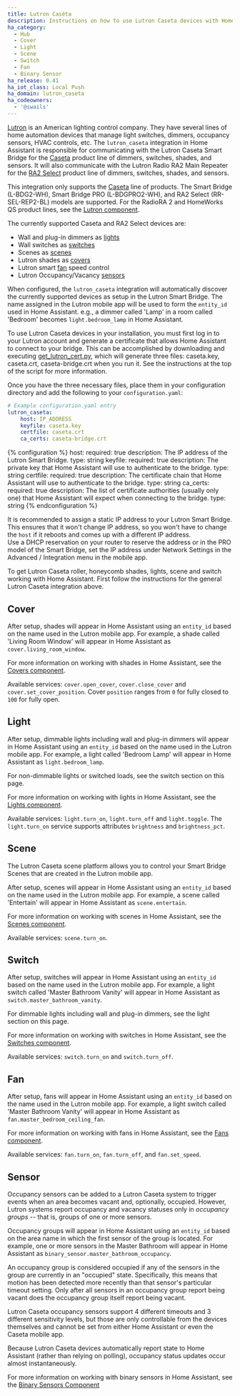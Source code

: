 ```yaml
---
title: Lutron Caséta
description: Instructions on how to use Lutron Caseta devices with Home Assistant.
ha_category:
  - Hub
  - Cover
  - Light
  - Scene
  - Switch
  - Fan
  - Binary Sensor
ha_release: 0.41
ha_iot_class: Local Push
ha_domain: lutron_caseta
ha_codeowners:
  - '@swails'
---
```


[Lutron](http://www.lutron.com/) is an American lighting control company. They have several lines of home automation devices that manage light switches, dimmers, occupancy sensors, HVAC controls, etc. The `lutron_caseta` integration in Home Assistant is responsible for communicating with the Lutron Caseta Smart Bridge for the [Caseta](https://www.casetawireless.com/) product line of dimmers, switches, shades, and sensors. It will also communicate with the Lutron Radio RA2 Main Repeater for the [RA2 Select](http://www.lutron.com/en-US/Products/Pages/WholeHomeSystems/RA2Select/Overview.aspx) product line of dimmers, switches, shades, and sensors.

This integration only supports the [Caseta](https://www.casetawireless.com/) line of products. The Smart Bridge (L-BDG2-WH), Smart Bridge PRO (L-BDGPRO2-WH), and RA2 Select (RR-SEL-REP2-BL) models are supported. For the RadioRA 2 and HomeWorks QS product lines, see the [Lutron component](/integrations/lutron/).

The currently supported Caseta and RA2 Select devices are:

- Wall and plug-in dimmers as [lights](#light)
- Wall switches as [switches](#switch)
- Scenes as [scenes](#scene)
- Lutron shades as [covers](#cover)
- Lutron smart [fan](#fan) speed control
- Lutron Occupancy/Vacancy [sensors](#sensor)

When configured, the `lutron_caseta` integration will automatically discover the currently supported devices as setup in the Lutron Smart Bridge. The name assigned in the Lutron mobile app will be used to form the `entity_id` used in Home Assistant. e.g., a dimmer called 'Lamp' in a room called 'Bedroom' becomes `light.bedroom_lamp` in Home Assistant.

To use Lutron Caseta devices in your installation, you must first log in to your Lutron account and generate a certificate that allows Home Assistant to connect to your bridge. This can be accomplished by downloading and executing [get_lutron_cert.py](https://github.com/gurumitts/pylutron-caseta/blob/master/get_lutron_cert.py), which will generate three files: caseta.key, caseta.crt, caseta-bridge.crt when you run it. See the instructions at the top of the script for more information.

Once you have the three necessary files, place them in your configuration directory and add the following to your `configuration.yaml`:

```yaml
# Example configuration.yaml entry
lutron_caseta:
    host: IP_ADDRESS
    keyfile: caseta.key
    certfile: caseta.crt
    ca_certs: caseta-bridge.crt
```

{% configuration %}
  host:
    required: true
    description: The IP address of the Lutron Smart Bridge.
    type: string
  keyfile:
    required: true
    description: The private key that Home Assistant will use to authenticate to the bridge.
    type: string
  certfile:
    required: true
    description: The certificate chain that Home Assistant will use to authenticate to the bridge.
    type: string
  ca_certs:
    required: true
    description: The list of certificate authorities (usually only one) that Home Assistant will expect when connecting to the bridge.
    type: string
{% endconfiguration %}

<div class='note'>

It is recommended to assign a static IP address to your Lutron Smart Bridge. This ensures that it won't change IP address, so you won't have to change the `host` if it reboots and comes up with a different IP address.
<br>
Use a DHCP reservation on your router to reserve the address or in the PRO model of the Smart Bridge, set the IP address under Network Settings in the Advanced / Integration menu in the mobile app.

</div>

To get Lutron Caseta roller, honeycomb shades, lights, scene and switch working with Home Assistant. First follow the instructions for the general Lutron Caseta integration above.

## Cover

After setup, shades will appear in Home Assistant using an `entity_id` based on the name used in the Lutron mobile app. For example, a shade called 'Living Room Window' will appear in Home Assistant as `cover.living_room_window`.

For more information on working with shades in Home Assistant, see the [Covers component](/integrations/cover/).

Available services: `cover.open_cover`, `cover.close_cover` and `cover.set_cover_position`. Cover `position` ranges from `0` for fully closed to `100` for fully open.

## Light

After setup, dimmable lights including wall and plug-in dimmers will appear in Home Assistant using an `entity_id` based on the name used in the Lutron mobile app. For example, a light called 'Bedroom Lamp' will appear in Home Assistant as `light.bedroom_lamp`.

For non-dimmable lights or switched loads, see the switch section on this page.

For more information on working with lights in Home Assistant, see the [Lights component](/integrations/light/).

Available services: `light.turn_on`, `light.turn_off` and `light.toggle`. The `light.turn_on` service supports attributes `brightness` and `brightness_pct`.

## Scene

The Lutron Caseta scene platform allows you to control your Smart Bridge Scenes that are created in the Lutron mobile app.

After setup, scenes will appear in Home Assistant using an `entity_id` based on the name used in the Lutron mobile app. For example, a scene called 'Entertain' will appear in Home Assistant as `scene.entertain`.

For more information on working with scenes in Home Assistant, see the [Scenes component](/integrations/scene/).

Available services: `scene.turn_on`.

## Switch

After setup, switches will appear in Home Assistant using an `entity_id` based on the name used in the Lutron mobile app. For example, a light switch called 'Master Bathroom Vanity' will appear in Home Assistant as `switch.master_bathroom_vanity`.

For dimmable lights including wall and plug-in dimmers, see the light section on this page.

For more information on working with switches in Home Assistant, see the [Switches component](/integrations/switch/).

Available services: `switch.turn_on` and `switch.turn_off`.

## Fan

After setup, fans will appear in Home Assistant using an `entity_id` based on the name used in the Lutron mobile app. For example, a light switch called 'Master Bathroom Vanity' will appear in Home Assistant as `fan.master_bedroom_ceiling_fan`.

For more information on working with fans in Home Assistant, see the [Fans component](/components/fan/).

Available services: `fan.turn_on`, `fan.turn_off`, and `fan.set_speed`.

## Sensor

Occupancy sensors can be added to a Lutron Caseta system to trigger events when an area becomes vacant and, optionally, occupied. However, Lutron systems report occupancy and vacancy statuses only in *occupancy groups* -- that is, groups of one or more sensors.

Occupancy groups will appear in Home Assistant using an `entity_id` based on the area name in which the first sensor of the group is located. For example, one or more sensors in the Master Bathroom will appear in Home Assistant as `binary_sensor.master_bathroom_occupancy`.

An occupancy group is considered occupied if any of the sensors in the group are currently in an "occupied" state. Specifically, this means that motion has been detected more recently than that sensor's particular timeout setting. Only after all sensors in an occupancy group report being vacant does the occupancy group itself report being vacant.

Lutron Caseta occupancy sensors support 4 different timeouts and 3 different sensitivity levels, but those are only controllable from the devices themselves and cannot be set from either Home Assistant or even the Caseta mobile app.

Because Lutron Caseta devices automatically report state to Home Assistant (rather than relying on polling), occupancy status updates occur almost instantaneously.

For more information on working with binary sensors in Home Assistant, see the [Binary Sensors Component](/components/binary_sensor/)
